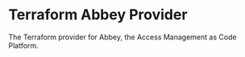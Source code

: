 # Terraform Abbey Provider

The Terraform provider for Abbey, the Access Management as Code Platform.
